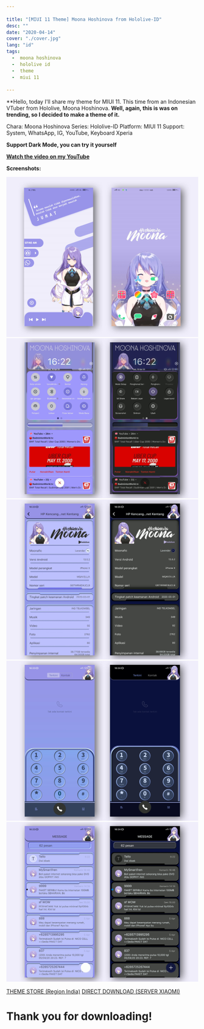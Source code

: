 ```yaml
---

title: "[MIUI 11 Theme] Moona Hoshinova from Hololive-ID"
desc: ""
date: "2020-04-14"
cover: "./cover.jpg"
lang: "id"
tags:
  -  moona hoshinova
  -  hololive id
  -  theme
  -  miui 11

---
```


**Hello, today I'll share my theme for MIUI 11. This time from an Indonesian VTuber from Hololive, Moona Hoshinova.
**Well, again, this is was on trending, so I decided to make a theme of it.**

Chara: Moona Hoshinova
Series: Hololive-ID
Platform: MIUI 11
Support: System, WhatsApp, IG, YouTube, Keyboard Xperia

**Support Dark Mode, you can try it yourself**

[**Watch the video on my YouTube**](https://www.youtube.com/watch?v=7B7L93sst1s)

**Screenshots:**

![ss1](./cover.jpg)
![ss2](./ss2.jpg)
![ss3](./ss3.jpg)
![ss4](./ss4.jpg)
![ss5](./ss5.jpg)


<a href="http://zhuti.xiaomi.com/detail/81e5d818-91bb-4165-bcc3-f34f56059692" class="btn"><span class="name">THEME STORE (Region India)</span></a>
<a href="http://f6.market.xiaomi.com/download/ThemeMarket/0d7982431eff342da10251ff356085f3e7e98402c/Moona+Hoshinova+v11-1.0.0.0.mtz" class="btn"><span class="name">DIRECT DOWNLOAD (SERVER XIAOMI)</span></a>

# Thank you for downloading!

